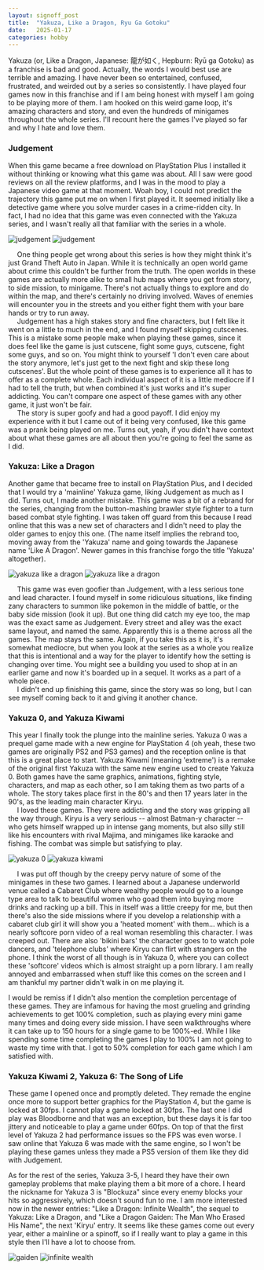 ```yaml
---
layout: signoff_post
title:  "Yakuza, Like a Dragon, Ryu Ga Gotoku"
date:   2025-01-17
categories: hobby
---
```


Yakuza (or, Like a Dragon, Japanese: 龍が如く, Hepburn: Ryū ga Gotoku) as a franchise is bad and good. Actually, the words I would best use are terrible and amazing. I have never been so entertained, confused, frustrated, and weirded out by a series so consistently. I have played four games now in this franchise and if I am being honest with myself I am going to be playing more of them. I am hooked on this weird game loop, it's amazing characters and story, and even the hundreds of minigames throughout the whole series. I'll recount here the games I've played so far and why I hate and love them.

### Judgement 

When this game became a free download on PlayStation Plus I installed it without thinking or knowing what this game was about. All I saw were good reviews on all the review platforms, and I was in the mood to play a Japanese video game at that moment. Woah boy, I could not predict the trajectory this game put me on when I first played it. It seemed initially like a detective game where you solve murder cases in a crime-ridden city. In fact, I had no idea that this game was even connected with the Yakuza series, and I wasn't really all that familiar with the series in a whole.

![judgement](https://image.api.playstation.com/vulcan/ap/rnd/202103/2619/IzMWMc5WywmJdtu2AbxLgBN3.jpg)
![judgement](https://shared.fastly.steamstatic.com/store_item_assets/steam/apps/2058180/ss_d5454039965149a929abe0670d86597505e62a28.1920x1080.jpg?t=1704376975)

&emsp; One thing people get wrong about this series is how they might think it's just Grand Theft Auto in Japan. While it is technically an open world game about crime this couldn't be further from the truth. The open worlds in these games are actually more alike to small hub maps where you get from story, to side mission, to minigame. There's not actually things to explore and do within the map, and there's certainly no driving involved. Waves of enemies will encounter you in the streets and you either fight them with your bare hands or try to run away. 
\
&emsp; Judgement has a high stakes story and fine characters, but I felt like it went on a little to much in the end, and I found myself skipping cutscenes. This is a mistake some people make when playing these games, since it does feel like the game is just cutscene, fight some guys, cutscene, fight some guys, and so on. You might think to yourself 'I don't even care about the story anymore, let's just get to the next fight and skip these long cutscenes'. But the whole point of these games is to experience all it has to offer as a complete whole. Each individual aspect of it is a little mediocre if I had to tell the truth, but when combined it's just works and it's super addicting. You can't compare one aspect of these games with any other game, it just won't be fair.
\
&emsp; The story is super goofy and had a good payoff. I did enjoy my experience with it but I came out of it being very confused, like this game was a prank being played on me. Turns out, yeah, if you didn't have context about what these games are all about then you're going to feel the same as I did.

### Yakuza: Like a Dragon

Another game that became free to install on PlayStation Plus, and I decided that I would try a 'mainline' Yakuza game, liking Judgement as much as I did. Turns out, I made another mistake. This game was a bit of a rebrand for the series, changing from the button-mashing brawler style fighter to a turn based combat style fighting. I was taken off guard from this because I read online that this was a new set of characters and I didn't need to play the older games to enjoy this one. (The name itself implies the rebrand too, moving away from the 'Yakuza' name and going towards the Japanese name 'Like A Dragon'. Newer games in this franchise forgo the title 'Yakuza' altogether).

![yakuza like a dragon](https://www.denofgeek.com/wp-content/uploads/2020/11/yakuza-like-a-dragon-review.jpg?fit=1920%2C1080)
![yakuza like a dragon](https://shared.cloudflare.steamstatic.com/store_item_assets/steam/apps/1235140/capsule_616x353.jpg?t=1717588355)

&emsp; This game was even goofier than Judgement, with a less serious tone and lead character. I found myself in some ridiculous situations, like finding zany characters to summon like pokemon in the middle of battle, or the baby side mission (look it up). But one thing did catch my eye too, the map was the exact same as Judgement. Every street and alley was the exact same layout, and named the same. Apparently this is a theme across all the games. The map stays the same. Again, if you take this as it is, it's somewhat mediocre, but when you look at the series as a whole you realize that this is intentional and a way for the player to identify how the setting is changing over time. You might see a building you used to shop at in an earlier game and now it's boarded up in a sequel. It works as a part of a whole piece. 
\
&emsp; I didn't end up finishing this game, since the story was so long, but I can see myself coming back to it and giving it another chance.

### Yakuza 0, and Yakuza Kiwami

This year I finally took the plunge into the mainline series. Yakuza 0 was a prequel game made with a new engine for PlayStation 4 (oh yeah, these two games are originally PS2 and PS3 games) and the reception online is that this is a great place to start. Yakuza Kiwami (meaning 'extreme') is a remake of the original first Yakuza with the same new engine used to create Yakuza 0. Both games have the same graphics, animations, fighting style, characters, and map as each other, so I am taking them as two parts of a whole. The story takes place first in the 80's and then 17 years later in the 90's, as the leading main character Kiryu. 
\
&emsp; I loved these games. They were addicting and the story was gripping all the way through. Kiryu is a very serious -- almost Batman-y character -- who gets himself wrapped up in intense gang moments, but also silly still like his encounters with rival Majima, and minigames like karaoke and fishing. The combat was simple but satisfying to play.

![yakuza 0](https://shared.fastly.steamstatic.com/store_item_assets/steam/apps/638970/capsule_616x353.jpg?t=1717075546)
![yakuza kiwami](https://shared.fastly.steamstatic.com/store_item_assets/steam/apps/834530/capsule_616x353.jpg?t=1729774322)

&emsp; I was put off though by the creepy pervy nature of some of the minigames in these two games. I learned about a Japanese underworld venue called a Cabaret Club where wealthy people would go to a lounge type area to talk to beautiful women who goad them into buying more drinks and racking up a bill. This in itself was a little creepy for me, but then there's also the side missions where if you develop a relationship with a cabaret club girl it will show you a 'heated moment' with them... which is a nearly softcore porn video of a real woman resembling this character. I was creeped out. There are also 'bikini bars' the character goes to to watch pole dancers, and 'telephone clubs' where Kiryu can flirt with strangers on the phone. I think the worst of all though is in Yakuza 0, where you can collect these 'softcore' videos which is almost straight up a porn library. I am really annoyed and embarrassed when stuff like this comes on the screen and I am thankful my partner didn't walk in on me playing it.

I would be remiss if I didn't also mention the completion percentage of these games. They are infamous for having the most grueling and grinding achievements to get 100% completion, such as playing every mini game many times and doing every side mission. I have seen walkthroughs where it can take up to 150 hours for a single game to be 100%-ed. While I like spending some time completing the games I play to 100% I am not going to waste my time with that. I got to 50% completion for each game which I am satisfied with.

### Yakuza Kiwami 2, Yakuza 6: The Song of Life

These game I opened once and promptly deleted. They remade the engine once more to support better graphics for the PlayStation 4, but the game is locked at 30fps. I cannot play a game locked at 30fps. The last one I did play was Bloodborne and that was an exception, but these days it is far too jittery and noticeable to play a game under 60fps. On top of that the first level of Yakuza 2 had performance issues so the FPS was even worse. I saw online that Yakuza 6 was made with the same engine, so I won't be playing these games unless they made a PS5 version of them like they did with Judgement. 

As for the rest of the series, Yakuza 3-5, I heard they have their own gameplay problems that make playing them a bit more of a chore. I heard the nickname for Yakuza 3 is "Blockuza" since every enemy blocks your hits so aggressively, which doesn't sound fun to me. I am more interested now in the newer entries: "Like a Dragon: Infinite Wealth", the sequel to Yakuza: Like a Dragon, and "Like a Dragon Gaiden: The Man Who Erased His Name", the next 'Kiryu' entry. It seems like these games come out every year, either a mainline or a spinoff, so if I really want to play a game in this style then I'll have a lot to choose from.

![gaiden](https://xxboxnews.blob.core.windows.net/prod/sites/2/2023/11/EN_LikeADragonGaiden_TitledHeroArt_1920x1080_JPG-ea3c1fa6f0e72a0b0024.jpg)
![infinite wealth](https://assetsio.gnwcdn.com/Like-a-Dragon-Infinite-Wealth---Horizontal.jpg?width=1600&height=900&fit=crop&quality=100&format=png&enable=upscale&auto=webp)